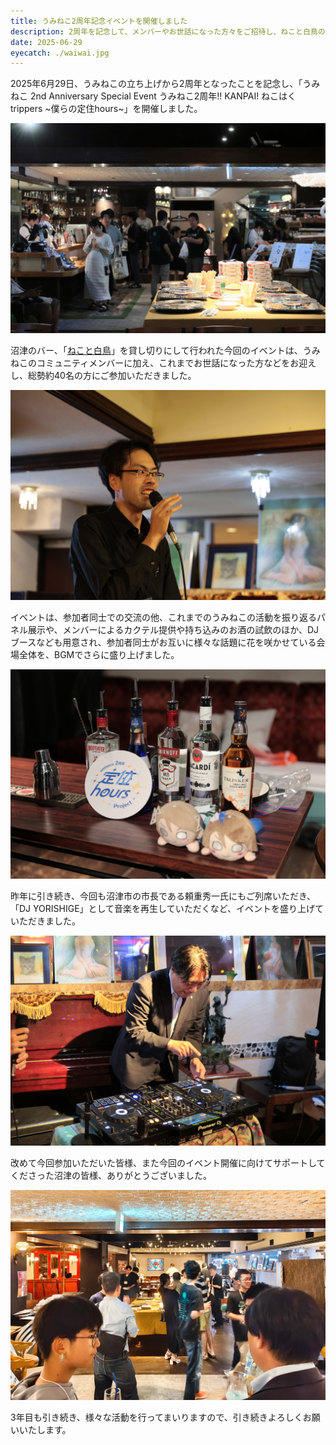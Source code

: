 ```yaml
---
title: うみねこ2周年記念イベントを開催しました
description: 2周年を記念して、メンバーやお世話になった方々をご招待し、ねこと白鳥の貸し切りイベントを開催！
date: 2025-06-29
eyecatch: ./waiwai.jpg
---
```


2025年6月29日、うみねこの立ち上げから2周年となったことを記念し、「うみねこ 2nd Anniversary Special Event
うみねこ2周年!! KANPAI! ねこはく trippers ~僕らの定住hours~」を開催しました。

![](nekohaku.jpg)

沼津のバー、「[ねこと白鳥](https://bar.nekohaku.com/)」を貸し切りにして行われた今回のイベントは、うみねこのコミュニティメンバーに加え、これまでお世話になった方などをお迎えし、総勢約40名の方にご参加いただきました。

![](kanzaki.jpg "イベント冒頭の挨拶をする神崎")

イベントは、参加者同士での交流の他、これまでのうみねこの活動を振り返るパネル展示や、メンバーによるカクテル提供や持ち込みのお酒の試飲のほか、DJブースなども用意され、参加者同士がお互いに様々な話題に花を咲かせている会場全体を、BGMでさらに盛り上げました。

![](teiju.jpg)

昨年に引き続き、今回も沼津市の市長である頼重秀一氏にもご列席いただき、「DJ YORISHIGE」として音楽を再生していただくなど、イベントを盛り上げていただきました。

![](dj_yorishige.jpg "DJブースでCUEボタンを押す頼重市長")

改めて今回参加いただいた皆様、また今回のイベント開催に向けてサポートしてくださった沼津の皆様、ありがとうございました。

![](waiwai.jpg "会場全体の様子")

3年目も引き続き、様々な活動を行ってまいりますので、引き続きよろしくお願いいたします。
